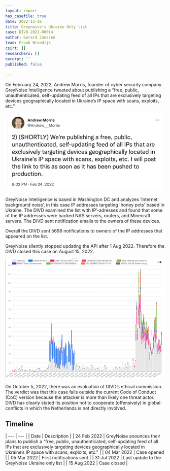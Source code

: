 ```yaml
---
layout: report
has_casefile: true
date: 2022-12-16
title: Greynoise's Ukraine Only list
case: DIVD-2022-00014
author: Gerard Janssen
lead: Frank Breedijk
csirt: []
researchers: []
excerpt: ''
published: false

---
```

On February 24, 2022, Andrew Morris, founder of cyber security company GreyNoise Intelligence tweeted about publishing a “free, public, unauthenticated, self-updating feed of all IPs that are exclusively targeting devices geographically located in Ukraine’s IP space with scans, exploits, etc.”

![](/uploads/screenshot-andrew-morris-2.png)

GreyNoise Intelligence is based in Washington DC and analyzes ‘Internet background noise’, in this case IP addresses targeting 'honey pots' based in Ukraine. The DIVD examined the list with IP’-adresses and found that some of the IP addresses were hacked NAS servers, routers, and Minecraft servers. The DIVD sent notification emails to the owners of these devices.

Overall the DIVD sent 5698 notifications to owners of the IP addresses that appeared on the list.

GreyNoise silently stopped updating the API after 1 Aug 2022. Therefore the DIVD closed this case on August 15, 2022.

![](/uploads/greynoiseukrainonlygraph2.png)

On October 5, 2022, there was an evaluation of DIVD’s ethical commission. The verdict was that this case falls outside the current Code of Conduct (CoC) version because the attacker is more than likely one threat actor. DIVD has clearly stated its position not to cooperate (offensively) in global conflicts in which the Netherlands is not directly involved.

## **Timeline**

| --- | --- |
| Date | Description |
| 24 Feb 2022 | GreyNoise anounces their plans to publish a “free, public, unauthenticated, self-updating feed of all IPs that are exclusively targeting devices geographically located in Ukraine’s IP space with scans, exploits, etc.” |
| 04 Mar 2022 | Case opened |
| 05 Mar 2022 | First notifications sent |
|  31 Jul 2022 | Last update to the GreyNoise Ukraine only list |
| 15 Aug 2022 | Case closed |
